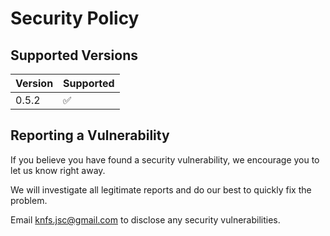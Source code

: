 # Security Policy

## Supported Versions

| Version | Supported          |
| ------- | ------------------ |
| 0.5.2   | :white_check_mark: |


## Reporting a Vulnerability

If you believe you have found a security vulnerability, we encourage you to let us know right away.

We will investigate all legitimate reports and do our best to quickly fix the problem.

Email knfs.jsc@gmail.com to disclose any security vulnerabilities.

